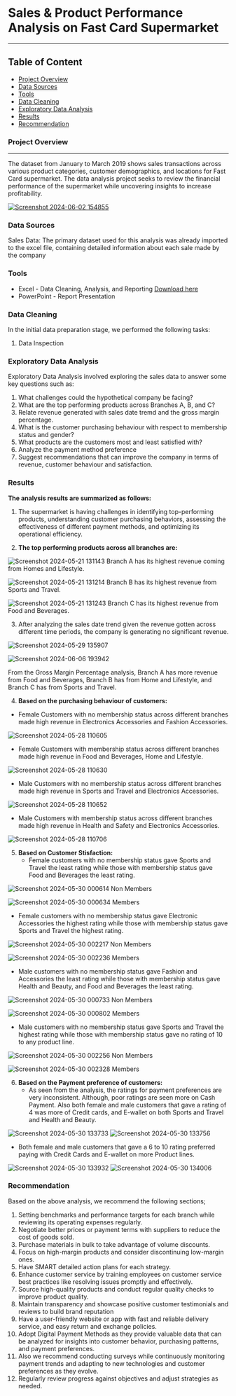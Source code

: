 # **Sales & Product Performance Analysis on Fast Card Supermarket**
---

## **Table of Content**
 - [Project Overview](#project-overview)
 - [Data Sources](#data-sources)
 - [Tools](#tools)
 - [Data Cleaning](#data-cleaning)
 - [Exploratory Data Analysis](#exploratory-data-analysis)
 - [Results](#results)
 - [Recommendation](#recommendation)

### **Project Overview**
---

The dataset from January to March 2019 shows sales transactions across various product categories, customer demographics, and locations for Fast Card supermarket. The data analysis project seeks to review the financial performance of the supermarket while uncovering insights to increase profitability.

[![Screenshot 2024-06-02 154855](https://github.com/Vickeejai/HYPOTHETICAL-SUPERMARKET-SALES-REPORT/assets/133552578/b3ffb5f5-b278-410a-857b-9297bcab907a)](https://github.com/Vickeejai/HYPOTHETICAL-SUPERMARKET-SALES-REPORT/blob/main/ChatGPT%20Image%20Apr%2026%2C%202025%2C%2005_47_34%20PM-min.png)

### **Data Sources**

Sales Data: The primary dataset used for this analysis was already imported to the excel file, containing detailed information about each sale made by the company

### **Tools**

 - Excel - Data Cleaning, Analysis, and Reporting [Download here](https://microsoft.com)
 - PowerPoint - Report Presentation

### **Data Cleaning**

In the initial data preparation stage, we performed the following tasks:
 1. Data Inspection

### **Exploratory Data Analysis**

Exploratory Data Analysis involved exploring the sales data to answer some key questions such as:

1. What challenges could the hypothetical company be facing?
2. What are the top performing products across Branches A, B, and C?
3. Relate revenue generated with sales date tremd and the gross margin percentage.
4. What is the customer purchasing behaviour with respect to membership status and gender?
5. What products are the customers most and least satisfied with?
6. Analyze the payment method preference
7. Suggest recommendations that can improve the company in terms of revenue, customer behaviour and satisfaction.

### **Results**

**The analysis results are summarized as follows:**
1. The supermarket is having challenges in identifying top-performing products, understanding customer purchasing behaviors, assessing the effectiveness of different payment methods, and optimizing its operational efficiency.
   

2. **The top performing products across all branches are:**
 
  ![Screenshot 2024-05-21 131143](https://github.com/Vickeejai/HYPOTHETICAL-SUPERMARKET-SALES-REPORT/assets/133552578/5606629f-c3ca-41a0-8f7a-7081a96b2c50) Branch A has its highest revenue coming from Homes and Lifestyle.
   
  ![Screenshot 2024-05-21 131214](https://github.com/Vickeejai/HYPOTHETICAL-SUPERMARKET-SALES-REPORT/assets/133552578/e5bdb01f-d02b-40b9-95a1-3e73be023125)  Branch B has its highest revenue from Sports and Travel.

  ![Screenshot 2024-05-21 131243](https://github.com/Vickeejai/HYPOTHETICAL-SUPERMARKET-SALES-REPORT/assets/133552578/d46de985-7769-4801-b58a-8f16faebf40f)  Branch C has its highest revenue from Food and Beverages.
  
   
3. After analyzing the sales date trend given the revenue gotten across different time periods, the company is generating no significant revenue.

 ![Screenshot 2024-05-29 135907](https://github.com/Vickeejai/HYPOTHETICAL-SUPERMARKET-SALES-REPORT/assets/133552578/2861801e-29ae-45f0-9df5-a9f8c4f0bc96)  

 ![Screenshot 2024-06-06 193942](https://github.com/Vickeejai/HYPOTHETICAL-SUPERMARKET-SALES-REPORT/assets/133552578/41eaf18d-068b-4dbb-9efc-cec0133d1f21)

  From the Gross Margin Percentage analysis, Branch A has more revenue from Food and Beverages, Branch B has from Home and Lifestyle, and Branch C has from Sports and Travel.

  
4. **Based on the purchasing behaviour of customers:**

  - Female Customers with no membership status across different branches made high revenue in Electronics Accessories and Fashion Accessories.   

![Screenshot 2024-05-28 110605](https://github.com/Vickeejai/HYPOTHETICAL-SUPERMARKET-SALES-REPORT/assets/133552578/6da5da59-30d2-4021-9a19-f2d1acd36a32)

   - Female Customers with membership status across different branches made high revenue in Food and Beverages, Home and Lifestyle.

![Screenshot 2024-05-28 110630](https://github.com/Vickeejai/HYPOTHETICAL-SUPERMARKET-SALES-REPORT/assets/133552578/f007cf9b-b41c-4430-bf18-67eaa859ad1d)

   - Male Customers with no membership status across different branches made high revenue in Sports and Travel and Electronics Accessories.

![Screenshot 2024-05-28 110652](https://github.com/Vickeejai/HYPOTHETICAL-SUPERMARKET-SALES-REPORT/assets/133552578/102de773-c359-46c2-b95d-66932c0a6b1a)

   - Male Customers with membership status across different branches made high revenue in Health and Safety and Electronics Accessories.

![Screenshot 2024-05-28 110706](https://github.com/Vickeejai/HYPOTHETICAL-SUPERMARKET-SALES-REPORT/assets/133552578/9148f6ba-8404-4f38-9f1c-c1c8d1346527)


5. **Based on Customer Stisfaction:**
   - Female customers with no membership status gave Sports and Travel the least rating while those with membership status gave Food and Beverages the least rating.
  
![Screenshot 2024-05-30 000614](https://github.com/Vickeejai/HYPOTHETICAL-SUPERMARKET-SALES-REPORT/assets/133552578/93eedc38-7d3c-44e1-8820-817d2112519c) Non Members

![Screenshot 2024-05-30 000634](https://github.com/Vickeejai/HYPOTHETICAL-SUPERMARKET-SALES-REPORT/assets/133552578/229a89ca-bd66-4878-b1bf-b05426d01f67) Members

  - Female customers with no membership status gave Electronic Accessories the highest rating while those with membership status gave Sports and Travel the highest rating.

![Screenshot 2024-05-30 002217](https://github.com/Vickeejai/HYPOTHETICAL-SUPERMARKET-SALES-REPORT/assets/133552578/09cfda79-ef31-4f7f-a2f1-c96a33b6a240) Non Members

![Screenshot 2024-05-30 002236](https://github.com/Vickeejai/HYPOTHETICAL-SUPERMARKET-SALES-REPORT/assets/133552578/981840e1-9d5b-4d96-9997-2f557534c529) Members

   - Male customers with no membership status gave Fashion and Accessories the least rating while those with membership status gave Health and Beauty, and Food and Beverages the least rating.

![Screenshot 2024-05-30 000733](https://github.com/Vickeejai/HYPOTHETICAL-SUPERMARKET-SALES-REPORT/assets/133552578/00e0aa3b-1e09-4a92-8465-70e5cd0556f7) Non Members

![Screenshot 2024-05-30 000802](https://github.com/Vickeejai/HYPOTHETICAL-SUPERMARKET-SALES-REPORT/assets/133552578/6814fdca-7adb-4819-960d-da38aad15e35) Members

   - Male customers with no membership status gave Sports and Travel the highest rating while those with membership status gave no rating of 10 to any product line.

![Screenshot 2024-05-30 002256](https://github.com/Vickeejai/HYPOTHETICAL-SUPERMARKET-SALES-REPORT/assets/133552578/c8a03e45-2b1c-4a3c-a742-2fcfa384f973) Non Members

![Screenshot 2024-05-30 002328](https://github.com/Vickeejai/HYPOTHETICAL-SUPERMARKET-SALES-REPORT/assets/133552578/a5111ac5-7dd5-436e-9ab6-441c52b62419) Members


6. **Based on the Payment preference of customers:**
   - As seen from the analysis, the ratings for payment preferences are very inconsistent. Although, poor ratings are seen more on Cash Payment. Also both female and male customers that gave a rating of 4 was more of Credit cards, and E-wallet on both Sports and Travel and Health and Beauty.
  
![Screenshot 2024-05-30 133733](https://github.com/Vickeejai/HYPOTHETICAL-SUPERMARKET-SALES-REPORT/assets/133552578/155985e2-6082-4a81-ac30-1fb164fda267) ![Screenshot 2024-05-30 133756](https://github.com/Vickeejai/HYPOTHETICAL-SUPERMARKET-SALES-REPORT/assets/133552578/98603d83-c994-4cc0-90de-d194b646f6f5)

  - Both female and male customers that gave a 6 to 10 rating preferred paying with Credit Cards and E-wallet on more Product lines.

![Screenshot 2024-05-30 133932](https://github.com/Vickeejai/HYPOTHETICAL-SUPERMARKET-SALES-REPORT/assets/133552578/23e2c66d-d2ae-49e1-8220-8735a0b3cc25) ![Screenshot 2024-05-30 134006](https://github.com/Vickeejai/HYPOTHETICAL-SUPERMARKET-SALES-REPORT/assets/133552578/520ecac7-a64f-4420-ae81-aed71c54555e)

### **Recommendation**

Based on the above analysis, we recommend the following sections;
 1. Setting benchmarks and performance targets for each branch while reviewing its operating expenses regularly.
 2. Negotiate better prices or payment terms with suppliers to reduce the cost of goods sold.
 3. Purchase materials in bulk to take advantage of volume discounts.
 4. Focus on high-margin products and consider discontinuing low-margin ones.
 5. Have SMART detailed action plans for each strategy.
 6. Enhance customer service by training employees on customer service best practices like resolving issues promptly and effectively.
 7. Source high-quality products and conduct regular quality checks to improve product quality. 
 8. Maintain transparency and showcase positive customer testimonials and reviews to build brand reputation
 9. Have a user-friendly website or app with fast and reliable delivery service, and easy return and exchange policies.
 10. Adopt Digital Payment Methods as they provide valuable data that can be analyzed for insights into customer behavior, purchasing patterns, and payment preferences.
 11. Also we recommend conducting surveys while continuously monitoring payment trends and adapting to new technologies and customer preferences as they evolve.
 12. Regularly review progress against objectives and adjust strategies as needed.


















